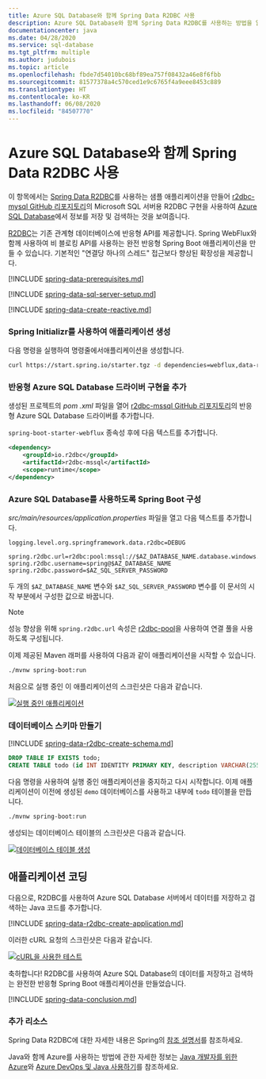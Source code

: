 ```yaml
---
title: Azure SQL Database와 함께 Spring Data R2DBC 사용
description: Azure SQL Database와 함께 Spring Data R2DBC를 사용하는 방법을 알아보세요.
documentationcenter: java
ms.date: 04/28/2020
ms.service: sql-database
ms.tgt_pltfrm: multiple
ms.author: judubois
ms.topic: article
ms.openlocfilehash: fbde7d54010bc68bf89ea757f08432a46e8f6fbb
ms.sourcegitcommit: 81577378a4c570ced1e9c6765f4a9eee8453c889
ms.translationtype: HT
ms.contentlocale: ko-KR
ms.lasthandoff: 06/08/2020
ms.locfileid: "84507770"
---
```

# <a name="use-spring-data-r2dbc-with-azure-sql-database"></a>Azure SQL Database와 함께 Spring Data R2DBC 사용

이 항목에서는 [Spring Data R2DBC](https://spring.io/projects/spring-data-r2dbc)를 사용하는 샘플 애플리케이션을 만들어 [r2dbc-mysql GitHub 리포지토리](https://github.com/r2dbc/r2dbc-mssql)의 Microsoft SQL 서버용 R2DBC 구현을 사용하여 [Azure SQL Database](https://docs.microsoft.com/azure/sql-database/)에서 정보를 저장 및 검색하는 것을 보여줍니다.

[R2DBC](https://r2dbc.io/)는 기존 관계형 데이터베이스에 반응형 API를 제공합니다. Spring WebFlux와 함께 사용하여 비 블로킹 API를 사용하는 완전 반응형 Spring Boot 애플리케이션을 만들 수 있습니다. 기본적인 "연결당 하나의 스레드" 접근보다 향상된 확장성을 제공합니다.

[!INCLUDE [spring-data-prerequisites.md](includes/spring-data-prerequisites.md)]

[!INCLUDE [spring-data-sql-server-setup.md](includes/spring-data-sql-server-setup.md)]

[!INCLUDE [spring-data-create-reactive.md](includes/spring-data-create-reactive.md)]

### <a name="generate-the-application-by-using-spring-initializr"></a>Spring Initializr를 사용하여 애플리케이션 생성

다음 명령을 실행하여 명령줄에서애플리케이션을 생성합니다.

```bash
curl https://start.spring.io/starter.tgz -d dependencies=webflux,data-r2dbc -d baseDir=azure-database-workshop -d bootVersion=2.3.0.RELEASE -d javaVersion=8 | tar -xzvf -
```

### <a name="add-the-reactive-azure-sql-database-driver-implementation"></a>반응형 Azure SQL Database 드라이버 구현을 추가

생성된 프로젝트의 *pom .xml* 파일을 열어 [r2dbc-mssql GitHub 리포지토리](https://github.com/r2dbc/r2dbc-mssql)의 반응형 Azure SQL Database 드라이버를 추가합니다.

`spring-boot-starter-webflux` 종속성 후에 다음 텍스트를 추가합니다.

```xml
<dependency>
    <groupId>io.r2dbc</groupId>
    <artifactId>r2dbc-mssql</artifactId>
    <scope>runtime</scope>
</dependency>
```

### <a name="configure-spring-boot-to-use-azure-sql-database"></a>Azure SQL Database를 사용하도록 Spring Boot 구성

*src/main/resources/application.properties* 파일을 열고 다음 텍스트를 추가합니다.

```properties
logging.level.org.springframework.data.r2dbc=DEBUG

spring.r2dbc.url=r2dbc:pool:mssql://$AZ_DATABASE_NAME.database.windows.net:1433/demo
spring.r2dbc.username=spring@$AZ_DATABASE_NAME
spring.r2dbc.password=$AZ_SQL_SERVER_PASSWORD
```

두 개의 `$AZ_DATABASE_NAME` 변수와 `$AZ_SQL_SERVER_PASSWORD` 변수를 이 문서의 시작 부분에서 구성한 값으로 바꿉니다.

> [!NOTE]
> 성능 향상을 위해 `spring.r2dbc.url` 속성은 [r2dbc-pool](https://github.com/r2dbc/r2dbc-pool)을 사용하여 연결 풀을 사용하도록 구성됩니다.

이제 제공된 Maven 래퍼를 사용하여 다음과 같이 애플리케이션을 시작할 수 있습니다.

```bash
./mvnw spring-boot:run
```

처음으로 실행 중인 이 애플리케이션의 스크린샷은 다음과 같습니다.

[![실행 중인 애플리케이션](media/configure-spring-data-r2dbc-with-azure-azure-sql/create-azure-sql-01.png)](media/configure-spring-data-r2dbc-with-azure-azure-sql/create-azure-sql-01.png#lightbox)

### <a name="create-the-database-schema"></a>데이터베이스 스키마 만들기

[!INCLUDE [spring-data-r2dbc-create-schema.md](includes/spring-data-r2dbc-create-schema.md)]

```sql
DROP TABLE IF EXISTS todo;
CREATE TABLE todo (id INT IDENTITY PRIMARY KEY, description VARCHAR(255), details VARCHAR(4096), done BIT);
```

다음 명령을 사용하여 실행 중인 애플리케이션을 중지하고 다시 시작합니다. 이제 애플리케이션이 이전에 생성된 `demo` 데이터베이스를 사용하고 내부에 `todo` 테이블을 만듭니다.

```bash
./mvnw spring-boot:run
```

생성되는 데이터베이스 테이블의 스크린샷은 다음과 같습니다.

[![데이터베이스 테이블 생성](media/configure-spring-data-r2dbc-with-azure-azure-sql/create-azure-sql-02.png)](media/configure-spring-data-r2dbc-with-azure-azure-sql/create-azure-sql-02.png#lightbox)

## <a name="code-the-application"></a>애플리케이션 코딩

다음으로, R2DBC를 사용하여 Azure SQL Database 서버에서 데이터를 저장하고 검색하는 Java 코드를 추가합니다.

[!INCLUDE [spring-data-r2dbc-create-application.md](includes/spring-data-r2dbc-create-application.md)]

이러한 cURL 요청의 스크린샷은 다음과 같습니다.

[![cURL을 사용한 테스트](media/configure-spring-data-r2dbc-with-azure-azure-sql/create-azure-sql-03.png)](media/configure-spring-data-r2dbc-with-azure-azure-sql/create-azure-sql-03.png#lightbox)

축하합니다! R2DBC를 사용하여 Azure SQL Database의 데이터를 저장하고 검색하는 완전한 반응형 Spring Boot 애플리케이션을 만들었습니다.

[!INCLUDE [spring-data-conclusion.md](includes/spring-data-conclusion.md)]

### <a name="additional-resources"></a>추가 리소스

Spring Data R2DBC에 대한 자세한 내용은 Spring의 [참조 설명서](https://docs.spring.io/spring-data/r2dbc/docs/current/reference/html/#reference)를 참조하세요.

Java와 함께 Azure를 사용하는 방법에 관한 자세한 정보는 [Java 개발자를 위한 Azure](/azure/developer/java/)와 [Azure DevOps 및 Java 사용하기](/azure/devops/)를 참조하세요.
